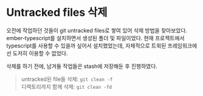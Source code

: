 # Untracked files 삭제
오전에 작업하던 것들이 git untracked files로 쌓여 있어 삭제 방법을 찾아보았다.
ember-typescript를 설치하면서 생성된 폴더 및 파일이었다. 현재 프로젝트에서 typescript를 사용할 수 있을까 싶어서 설치했었는데, 자체적으로 트윅된 프레임워크에선 도저히 이용할 수 없었다.

삭제를 하기 전에, 남겨둘 작업들은 stash에 저장해둔 후 진행하였다.

>untracked된 file들 삭제: `git clean -f` <br>
>디렉토리까지 함께 삭제: `git clean -fd`

